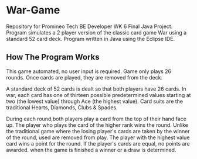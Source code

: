# War-Game
Repository for Promineo Tech BE Developer WK 6 Final Java Project. Program simulates a 2 player version of the classic card game War using a standard 52 card deck. Program written in Java using the Eclipse IDE.

## How The Program Works
This game automated, no user input is required. Game only plays 26 rounds. Once cards are played, they are removed from the deck.

A standard deck of 52 cards is dealt so that both players have 26 cards. In war, each card has one of thirteen possible predetermined values starting at two (the lowest value) through Ace (the highest value). Card suits are the traditional Hearts, Diamonds, Clubs & Spades.

During each round,both players play a card from the top of their hand face up. The player who plays the card of the higher rank wins the round. Unlike the traditional game where the losing player's cards are taken by the winner of the round, used are removed from play. The player with the highest value card wins a point for the round. If the player's cards are equal, no points are awarded. when the game is finished a winner or a draw is determined.
